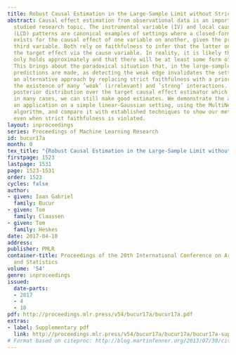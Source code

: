 ```yaml
---
title: Robust Causal Estimation in the Large-Sample Limit without Strict Faithfulness
abstract: Causal effect estimation from observational data is an important and much
  studied research topic. The instrumental variable (IV) and local causal discovery
  (LCD) patterns are canonical examples of settings where a closed-form expression
  exists for the causal effect of one variable on another, given the presence of a
  third variable. Both rely on faithfulness to infer that the latter only influences
  the target effect via the cause variable. In reality, it is likely that this assumption
  only holds approximately and that there will be at least some form of weak interaction.
  This brings about the paradoxical situation that, in the large-sample limit, no
  predictions are made, as detecting the weak edge invalidates the setting.  We introduce
  an alternative approach by replacing strict faithfulness with a prior that reflects
  the existence of many ’weak’ (irrelevant) and ’strong’ interactions. We obtain a
  posterior distribution over the target causal effect estimator which shows that,
  in many cases, we can still make good estimates. We demonstrate the approach in
  an application on a simple linear-Gaussian setting, using the MultiNest sampling
  algorithm, and compare it with established techniques to show our method is robust
  even when strict faithfulness is violated.
layout: inproceedings
series: Proceedings of Machine Learning Research
id: bucur17a
month: 0
tex_title: "{Robust Causal Estimation in the Large-Sample Limit without Strict Faithfulness}"
firstpage: 1523
lastpage: 1531
page: 1523-1531
order: 1523
cycles: false
author:
- given: Ioan Gabriel
  family: Bucur
- given: Tom
  family: Claassen
- given: Tom
  family: Heskes
date: 2017-04-10
address: 
publisher: PMLR
container-title: Proceedings of the 20th International Conference on Artificial Intelligence
  and Statistics
volume: '54'
genre: inproceedings
issued:
  date-parts:
  - 2017
  - 4
  - 10
pdf: http://proceedings.mlr.press/v54/bucur17a/bucur17a.pdf
extras:
- label: Supplementary pdf
  link: http://proceedings.mlr.press/v54/bucur17a/bucur17a/bucur17a-supp.pdf
# Format based on citeproc: http://blog.martinfenner.org/2013/07/30/citeproc-yaml-for-bibliographies/
---
```

